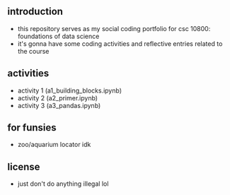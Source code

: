 ## introduction
- this repository serves as my social coding 
portfolio for csc 10800: foundations of 
data science
- it's gonna have some coding 
activities and reflective entries related
to the course

## activities
- activity 1 (a1_building_blocks.ipynb)
- activity 2 (a2_primer.ipynb)
- activity 3 (a3_pandas.ipynb)

## for funsies
- zoo/aquarium locator idk

## license
- just don't do anything illegal lol

